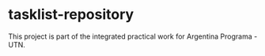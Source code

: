 # tasklist-repository
This project is part of the integrated practical work for Argentina Programa - UTN.
